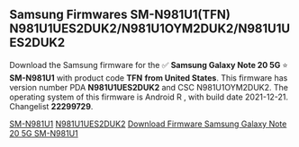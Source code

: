<h2>Samsung Firmwares SM-N981U1(TFN) N981U1UES2DUK2/N981U1OYM2DUK2/N981U1UES2DUK2</h2>
Download the Samsung firmware for the ✅ <strong>Samsung Galaxy Note 20 5G </strong> ⭐ <strong>SM-N981U1</strong> with product code <strong>TFN</strong> <strong> from United States</strong>. This firmware has version number PDA <strong>N981U1UES2DUK2</strong> and CSC N981U1OYM2DUK2. The operating system of this firmware is Android R , with build date 2021-12-21. Changelist <strong>22299729</strong>.

[SM-N981U1](https://samfirm.shop/samsung/model/SM-N981U1)
[N981U1UES2DUK2](https://samfirm.shop/samsung/pda/N981U1UES2DUK2)
[Download Firmware Samsung Galaxy Note 20 5G SM-N981U1](https://samfirm.shop/samsung/firmware/483707)
